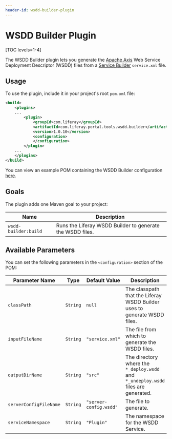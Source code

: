 ```yaml
---
header-id: wsdd-builder-plugin
---
```


# WSDD Builder Plugin

[TOC levels=1-4]

The WSDD Builder plugin lets you generate the
[Apache Axis](http://axis.apache.org/axis/) Web Service Deployment Descriptor
(WSDD) files from a
[Service Builder](/docs/7-2/appdev/-/knowledge_base/a/service-builder)
`service.xml` file.

## Usage

To use the plugin, include it in your project's root `pom.xml` file:

```xml
<build>
    <plugins>
    ...
        <plugin>
            <groupId>com.liferay</groupId>
            <artifactId>com.liferay.portal.tools.wsdd.builder</artifactId>
            <version>1.0.10</version>
            <configuration>
            </configuration>
        </plugin>
    ...
    </plugins>
</build>
```

You can view an example POM containing the WSDD Builder configuration
[here](https://github.com/liferay/liferay-portal/blob/master/modules/util/portal-tools-wsdd-builder/samples/pom.xml).

## Goals

The plugin adds one Maven goal to your project:

Name | Description
---- | -----------
`wsdd-builder:build` | Runs the Liferay WSDD Builder to generate the WSDD files.

## Available Parameters

You can set the following parameters in the `<configuration>` section of the
POM:

Parameter Name | Type | Default Value | Description
------------- | ---- | ------------- | -----------
`classPath` | `String` | `null` | The classpath that the Liferay WSDD Builder uses to generate WSDD files.
`inputFileName` | `String` | `"service.xml"` | The file from which to generate the WSDD files.
`outputDirName` | `String` | `"src"` | The directory where the `*_deploy.wsdd` and `*_undeploy.wsdd` files are generated.
`serverConfigFileName` | `String` | `"server-config.wsdd"` | The file to generate.
`serviceNamespace` | `String` | `"Plugin"` | The namespace for the WSDD Service.
